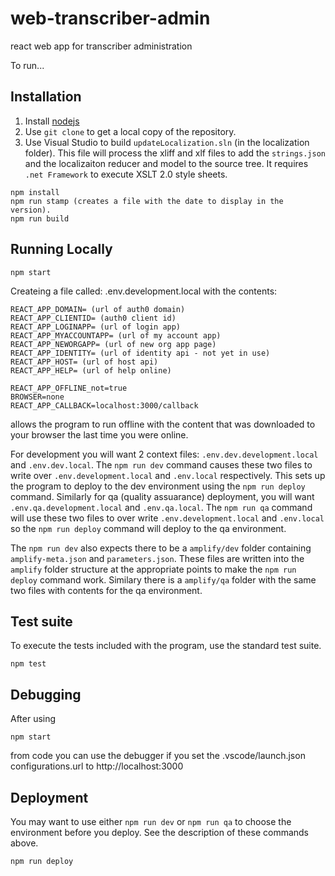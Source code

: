 # web-transcriber-admin
react web app for transcriber administration

To run...

## Installation

1. Install [nodejs](https://nodejs.org/en/download/)
2. Use `git clone` to get a local copy of the repository.
3. Use Visual Studio to build `updateLocalization.sln` (in the localization folder). This file will process the xliff and xlf files to add the `strings.json` and the localizaiton reducer and model to the source tree. It requires `.net Framework` to execute XSLT 2.0 style sheets.

```
npm install
npm run stamp (creates a file with the date to display in the version).
npm run build
```

## Running Locally

```
npm start
```

Createing a file called: .env.development.local with the contents:
```
REACT_APP_DOMAIN= (url of auth0 domain)
REACT_APP_CLIENTID= (auth0 client id)
REACT_APP_LOGINAPP= (url of login app)
REACT_APP_MYACCOUNTAPP= (url of my account app)
REACT_APP_NEWORGAPP= (url of new org app page)
REACT_APP_IDENTITY= (url of identity api - not yet in use)
REACT_APP_HOST= (url of host api)
REACT_APP_HELP= (url of help online)

REACT_APP_OFFLINE_not=true
BROWSER=none
REACT_APP_CALLBACK=localhost:3000/callback
```
allows the program to run offline with the content that was downloaded to your browser the last time you were online.

For development you will want 2 context files: `.env.dev.development.local` and `.env.dev.local`. The `npm run dev` command causes these two files to write over `.env.development.local` and `.env.local` respectively. This sets up the program to deploy to the dev environment using the `npm run deploy` command. Similarly for qa (quality assuarance) deployment, you will want `.env.qa.development.local` and `.env.qa.local`. The `npm run qa` command will use these two files to over write `.env.development.local` and `.env.local` so the `npm run deploy` command will deploy to the qa environment.

The `npm run dev` also expects there to be a `amplify/dev` folder containing `amplify-meta.json` and `parameters.json`. These files are written into the `amplify` folder structure at the appropriate points to make the `npm run deploy` command work. Similary there is a `amplify/qa` folder with the same two files with contents for the qa environment.

## Test suite

To execute the tests included with the program, use the standard test suite.

```
npm test
```

## Debugging

After using
```
npm start
```
from code you can use the debugger if you set the .vscode/launch.json configurations.url to http://localhost:3000

## Deployment

You may want to use either `npm run dev` or `npm run qa` to choose the environment before you deploy. See the description of these commands above.

```
npm run deploy
```
